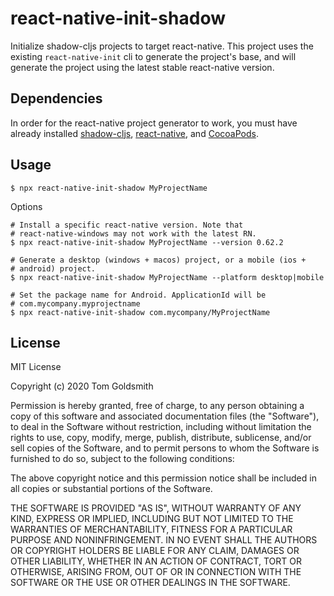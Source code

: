 # react-native-init-shadow

Initialize shadow-cljs projects to target react-native. This project
uses the existing `react-native-init` cli to generate the project's
base, and will generate the project using the latest stable
react-native version.

## Dependencies

In order for the react-native project generator to work, you must have
already installed
[shadow-cljs](https://github.com/thheller/shadow-cljs),
[react-native](https://reactnative.dev/docs/getting-started), and
[CocoaPods](https://guides.cocoapods.org/using/getting-started.html).

## Usage

```shell
$ npx react-native-init-shadow MyProjectName
```

Options 

```shell
# Install a specific react-native version. Note that
# react-native-windows may not work with the latest RN.
$ npx react-native-init-shadow MyProjectName --version 0.62.2
```

```shell
# Generate a desktop (windows + macos) project, or a mobile (ios +
# android) project.
$ npx react-native-init-shadow MyProjectName --platform desktop|mobile
```

```shell
# Set the package name for Android. ApplicationId will be
# com.mycompany.myprojectname
$ npx react-native-init-shadow com.mycompany/MyProjectName
```

## License

MIT License

Copyright (c) 2020 Tom Goldsmith

Permission is hereby granted, free of charge, to any person obtaining a copy
of this software and associated documentation files (the "Software"), to deal
in the Software without restriction, including without limitation the rights
to use, copy, modify, merge, publish, distribute, sublicense, and/or sell
copies of the Software, and to permit persons to whom the Software is
furnished to do so, subject to the following conditions:

The above copyright notice and this permission notice shall be included in all
copies or substantial portions of the Software.

THE SOFTWARE IS PROVIDED "AS IS", WITHOUT WARRANTY OF ANY KIND, EXPRESS OR
IMPLIED, INCLUDING BUT NOT LIMITED TO THE WARRANTIES OF MERCHANTABILITY,
FITNESS FOR A PARTICULAR PURPOSE AND NONINFRINGEMENT. IN NO EVENT SHALL THE
AUTHORS OR COPYRIGHT HOLDERS BE LIABLE FOR ANY CLAIM, DAMAGES OR OTHER
LIABILITY, WHETHER IN AN ACTION OF CONTRACT, TORT OR OTHERWISE, ARISING FROM,
OUT OF OR IN CONNECTION WITH THE SOFTWARE OR THE USE OR OTHER DEALINGS IN THE
SOFTWARE.
